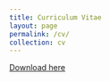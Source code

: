 ```yaml
---
title: Curriculum Vitae
layout: page
permalink: /cv/
collection: cv
---
```


<script type="text/javascript" src="https://www.dropbox.com/static/api/2/dropins.js" id="dropboxjs" data-app-key="xyqf4fmp9u5qmo8"></script>

[Download here](https://www.dropbox.com/scl/fi/de49pnhedf9tydg2qqzet/Alex-Trevino-CV-2024-09.docx?rlkey=ty6todf9zdfo2p70sl48yh1w8&st=e0um6b79&raw=1)

<a 
  href="https://www.dropbox.com/scl/fi/de49pnhedf9tydg2qqzet/Alex-Trevino-CV-2024-09.docx?rlkey=ty6todf9zdfo2p70sl48yh1w8&st=e0um6b79&dl=0" 
  class="dropbox-embed"
  data-height="1000px"
  data-width="100%"
/>

